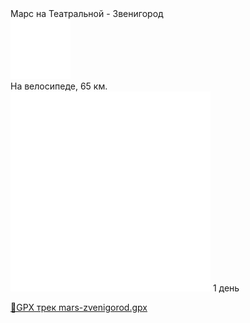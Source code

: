 
<link rel="stylesheet" href="../assets-custom/css/style-markdown.css">
<div class="cover-container" style="background-image: url('mars-1200.jpg');">
	<div class="cover-text">
		<div class="cover-title">
            Марс на Театральной - Звенигород
        </div>
		<div class="cover-description">
			<div class="packages-location">
                <img loading="lazy" src="../assets-custom/icon-bike.png" alt="" class="cover-icon">
                <div class="h4-default regular">На велосипеде, 65 км.</div>
            </div>
            <div>
                <img class="cover-icon" loading="lazy" src="../assets-custom/icon-time.png" alt=""  />
                <span>1 день</span>
            </div>
		</div>
	</div>
</div>

<div id="map"></div>

[📍GPX трек mars-zvenigorod.gpx](mars-zvenigorod.gpx)










<link href="https://api.mapbox.com/mapbox-gl-js/v3.10.0/mapbox-gl.css" rel="stylesheet">
<script src="https://api.mapbox.com/mapbox-gl-js/v3.10.0/mapbox-gl.js"></script>
<script src="https://cdn.jsdelivr.net/npm/js-yaml@4.1.0/dist/js-yaml.min.js"></script>
<script src="../assets-custom/js/cozy-journey.js"></script>
<script>architectMap({
    tracks: [{path: 'mars-zvenigorod.gpx'}, {path: 'sima.gpx', color: 'blue'}],
    points: 'points.yaml'
    });
</script>



